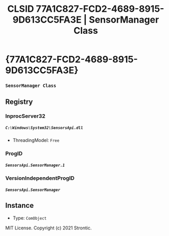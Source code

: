 ﻿---
title: "CLSID 77A1C827-FCD2-4689-8915-9D613CC5FA3E | SensorManager Class"
excerpt: What is COM-Object CLSID 77A1C827-FCD2-4689-8915-9D613CC5FA3E?
---

# {77A1C827-FCD2-4689-8915-9D613CC5FA3E}

### `SensorManager Class`

## Registry


### InprocServer32

##### `C:\Windows\System32\SensorsApi.dll`
* ThreadingModel: `Free`

### ProgID

##### `SensorsApi.SensorManager.1`

### VersionIndependentProgID

##### `SensorsApi.SensorManager`

## Instance

* Type: `ComObject`

MIT License. Copyright (c) 2021 Strontic.


